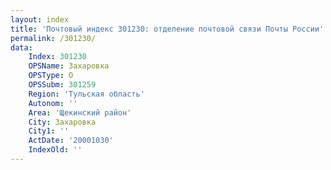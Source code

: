 ```yaml
---
layout: index
title: 'Почтовый индекс 301230: отделение почтовой связи Почты России'
permalink: /301230/
data:
    Index: 301230
    OPSName: Захаровка
    OPSType: О
    OPSSubm: 301259
    Region: 'Тульская область'
    Autonom: ''
    Area: 'Щекинский район'
    City: Захаровка
    City1: ''
    ActDate: '20001030'
    IndexOld: ''
---
```


